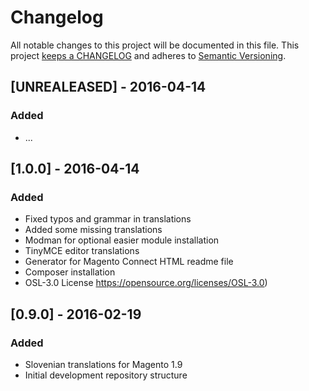 # Changelog

All notable changes to this project will be documented in this file. This project
[keeps a CHANGELOG](http://keepachangelog.com/) and adheres to
[Semantic Versioning](http://semver.org/).

## [UNREALEASED] - 2016-04-14

### Added

* ...


## [1.0.0] - 2016-04-14

### Added

* Fixed typos and grammar in translations
* Added some missing translations
* Modman for optional easier module installation
* TinyMCE editor translations
* Generator for Magento Connect HTML readme file
* Composer installation
* OSL-3.0 License https://opensource.org/licenses/OSL-3.0)


## [0.9.0] - 2016-02-19

### Added

* Slovenian translations for Magento 1.9
* Initial development repository structure
